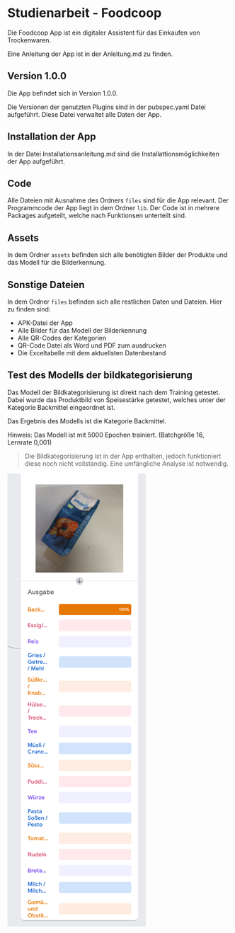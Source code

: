 # Studienarbeit - Foodcoop

Die Foodcoop App ist ein digitaler Assistent für das Einkaufen von Trockenwaren.

Eine Anleitung der App ist in der Anleitung.md zu finden.


## Version 1.0.0

Die App befindet sich in Version 1.0.0.

Die Versionen der genutzten Plugins sind in der pubspec.yaml Datei aufgeführt. Diese Datei verwaltet alle Daten der App.


## Installation der App

In der Datei Installationsanleitung.md sind die Installattionsmöglichkeiten der App aufgeführt.


## Code

Alle Dateien mit Ausnahme des Ordners ```files``` sind für die App relevant. Der Programmcode der App liegt in dem Ordner ```lib```. Der Code ist in mehrere Packages aufgeteilt, welche nach Funktionsen unterteilt sind.


## Assets

In dem Ordner ```assets``` befinden sich alle benötigten Bilder der Produkte und das Modell für die Bilderkennung.


## Sonstige Dateien

In dem Ordner ```files``` befinden sich alle restlichen Daten und Dateien. Hier zu finden sind:

* APK-Datei der App
* Alle Bilder für das Modell der Bilderkennung
* Alle QR-Codes der Kategorien
* QR-Code Datei als Word und PDF zum ausdrucken
* Die Exceltabelle mit dem aktuellsten Datenbestand


## Test des Modells der bildkategorisierung

Das Modell der Bildkategorisierung ist direkt nach dem Training getestet. Dabei wurde das Produktbild von Speisestärke getestet, welches unter der Kategorie Backmittel eingeordnet ist.

Das Ergebnis des Modells ist die Kategorie Backmittel.

Hinweis: Das Modell ist mit 5000 Epochen trainiert. (Batchgröße 16, Lernrate 0,001)

> Die Bildkategorisierung ist in der App enthalten, jedoch funktioniert diese noch nicht vollständig. Eine umfängliche Analyse ist notwendig.

<img src="files/TestKategorisierung.png">
